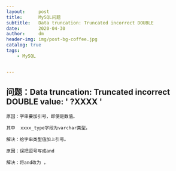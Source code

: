 ```yaml
---
layout:     post
title:      MySQL问题
subtitle:   Data truncation: Truncated incorrect DOUBLE 
date:       2020-04-30
author:     dm
header-img: img/post-bg-coffee.jpg
catalog: true
tags:
    - MySQL


---
```



## 问题：Data truncation: Truncated incorrect DOUBLE value: ' ?XXXX '


```mysql
原因：字串要加引号，即使是数值。

其中  xxxx_type字段为varchar类型。 

解决：给字串类型值加上引号。

原因：误把逗号写成and

解决：将and改为 ，
```

